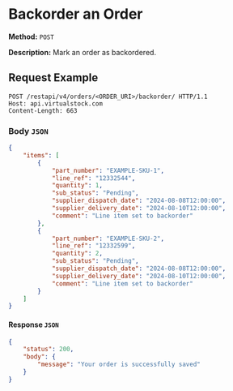 # Backorder an Order
**Method:** ``POST``

**Description:** Mark an order as backordered.

## Request Example
```http
POST /restapi/v4/orders/<ORDER_URI>/backorder/ HTTP/1.1
Host: api.virtualstock.com
Content-Length: 663
```

### Body ``JSON``
```json
{
    "items": [
        {
            "part_number": "EXAMPLE-SKU-1",
            "line_ref": "12332544",
            "quantity": 1,
            "sub_status": "Pending",
            "supplier_dispatch_date": "2024-08-08T12:00:00",
            "supplier_delivery_date": "2024-08-10T12:00:00",
            "comment": "Line item set to backorder"
        },
        {
            "part_number": "EXAMPLE-SKU-2",
            "line_ref": "12332599",
            "quantity": 2,
            "sub_status": "Pending",
            "supplier_dispatch_date": "2024-08-08T12:00:00",
            "supplier_delivery_date": "2024-08-10T12:00:00",
            "comment": "Line item set to backorder"
        }
    ]
}
```

#### Response ``JSON``
```json
{
    "status": 200,
    "body": {
        "message": "Your order is successfully saved"
    }
}
```
